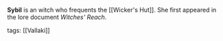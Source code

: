 **Sybil** is an witch who frequents the [[Wicker's Hut]]. She first appeared in the lore document *Witches' Reach*.

tags: [[Vallaki]]